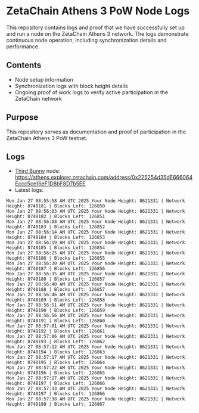 # ZetaChain Athens 3 PoW Node Logs
This repository contains logs and proof that we have successfully set up and run a node on the ZetaChain Athens 3 network. The logs demonstrate continuous node operation, including synchronization details and performance.

## Contents
- Node setup information
- Synchronization logs with block height details
- Ongoing proof of work logs to verify active participation in the ZetaChain network

## Purpose
This repository serves as documentation and proof of participation in the ZetaChain Athens 3 PoW testnet.

## Logs

- [Third Bunny](https://thirdbunny.xyz/) node: https://athens.explorer.zetachain.com/address/0x225254d35dE666064Eccc5ce16eF1D8bF8D7b5EE
- Latest logs:
```
Mon Jan 27 08:55:58 AM UTC 2025 Your Node Height: 8621331 | Network Height: 8748181 | Blocks Left: 126850
Mon Jan 27 08:56:03 AM UTC 2025 Your Node Height: 8621331 | Network Height: 8748182 | Blocks Left: 126851
Mon Jan 27 08:56:08 AM UTC 2025 Your Node Height: 8621331 | Network Height: 8748183 | Blocks Left: 126852
Mon Jan 27 08:56:14 AM UTC 2025 Your Node Height: 8621331 | Network Height: 8748184 | Blocks Left: 126853
Mon Jan 27 08:56:19 AM UTC 2025 Your Node Height: 8621331 | Network Height: 8748185 | Blocks Left: 126854
Mon Jan 27 08:56:25 AM UTC 2025 Your Node Height: 8621331 | Network Height: 8748186 | Blocks Left: 126855
Mon Jan 27 08:56:30 AM UTC 2025 Your Node Height: 8621331 | Network Height: 8748187 | Blocks Left: 126856
Mon Jan 27 08:56:35 AM UTC 2025 Your Node Height: 8621331 | Network Height: 8748188 | Blocks Left: 126857
Mon Jan 27 08:56:40 AM UTC 2025 Your Node Height: 8621331 | Network Height: 8748188 | Blocks Left: 126857
Mon Jan 27 08:56:46 AM UTC 2025 Your Node Height: 8621331 | Network Height: 8748189 | Blocks Left: 126858
Mon Jan 27 08:56:51 AM UTC 2025 Your Node Height: 8621331 | Network Height: 8748190 | Blocks Left: 126859
Mon Jan 27 08:56:56 AM UTC 2025 Your Node Height: 8621331 | Network Height: 8748191 | Blocks Left: 126860
Mon Jan 27 08:57:01 AM UTC 2025 Your Node Height: 8621331 | Network Height: 8748192 | Blocks Left: 126861
Mon Jan 27 08:57:06 AM UTC 2025 Your Node Height: 8621331 | Network Height: 8748193 | Blocks Left: 126862
Mon Jan 27 08:57:12 AM UTC 2025 Your Node Height: 8621331 | Network Height: 8748194 | Blocks Left: 126863
Mon Jan 27 08:57:17 AM UTC 2025 Your Node Height: 8621331 | Network Height: 8748195 | Blocks Left: 126864
Mon Jan 27 08:57:22 AM UTC 2025 Your Node Height: 8621331 | Network Height: 8748196 | Blocks Left: 126865
Mon Jan 27 08:57:27 AM UTC 2025 Your Node Height: 8621331 | Network Height: 8748197 | Blocks Left: 126866
Mon Jan 27 08:57:33 AM UTC 2025 Your Node Height: 8621331 | Network Height: 8748197 | Blocks Left: 126866
Mon Jan 27 08:57:38 AM UTC 2025 Your Node Height: 8621331 | Network Height: 8748198 | Blocks Left: 126867
```
